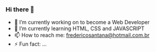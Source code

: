 ### Hi there 👋


- 🔭 I’m currently working on to become a Web Developer
- 🌱 I’m currently learning HTML, CSS and JAVASCRIPT
- 📫 How to reach me: fredericosantana@hotmail.com.br
- ⚡ Fun fact: ...
